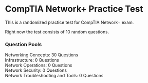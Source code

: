 # CompTIA Network+ Practice Test

This is a randomized practice test for CompTIA Network+ exam.

Right now the test consists of 10 random questions.


### Question Pools

Networking Concepts: 30 Questions  
Infrastructure: 0 Questions  
Network Operations: 0 Questions  
Network Security: 0 Questions  
Network Troubleshooting and Tools: 0 Questions  

